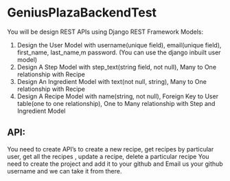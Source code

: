# GeniusPlazaBackendTest

You will be design REST APIs using Django REST Framework
Models:
1. Design the User Model with username(unique field), email(unique field), first_name,
last_name,m password. (You can use the django inbuilt user model)
2. Design A Step Model with step_text(string field, not null), Many to One relationship with
Recipe
3. Design An Ingredient Model with text(not null, string), Many to One relationship with
Recipe
4. Design A Recipe Model with name(string, not null), Foreign Key to User table(one to one
relationship), One to Many relationship with Step and Ingredient Model

API:
-----
You need to create API’s to create a new recipe, get recipes by particular user, get all the
recipes , update a recipe, delete a particular recipe
You need to create the project and add it to your github and Email us your github username and
we can take it from there.
